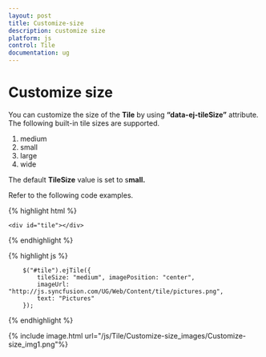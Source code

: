 ```yaml
---
layout: post
title: Customize-size
description: customize size
platform: js
control: Tile
documentation: ug
---
```


# Customize size

You can customize the size of the **Tile** by using **“data-ej-tileSize”** attribute. The following built-in tile sizes are supported.

1. medium
2. small
3. large
4. wide

The default **TileSize** value is set to s**mall.**

Refer to the following code examples.

{% highlight html %}
    
    <div id="tile"></div>
    
{% endhighlight %}   
  
{% highlight js %}
    
        $("#tile").ejTile({
            tileSize: "medium", imagePosition: "center",
            imageUrl: "http://js.syncfusion.com/UG/Web/Content/tile/pictures.png",
            text: "Pictures"
        });


{% endhighlight %}



{% include image.html url="/js/Tile/Customize-size_images/Customize-size_img1.png"%}


